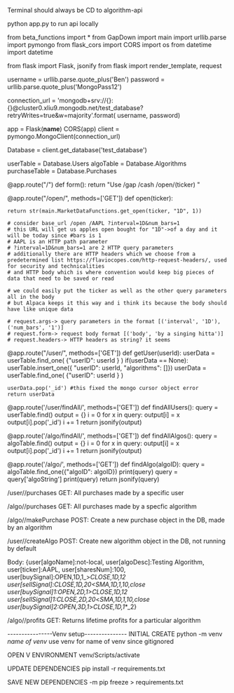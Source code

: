 Terminal should always be CD to algorithm-api

python app.py
to run api locally


from beta_functions import *
from GapDown import main
import urllib.parse
import pymongo
from flask_cors import CORS
import os
from datetime import datetime

from flask import Flask, jsonify
from flask import render_template, request

username = urllib.parse.quote_plus('Ben')
password = urllib.parse.quote_plus('MongoPass12')

connection_url = 'mongodb+srv://{}:{}@cluster0.xliu9.mongodb.net/test_database?retryWrites=true&w=majority'.format(
    username, password)

app = Flask(__name__)
CORS(app)
client = pymongo.MongoClient(connection_url)

Database = client.get_database('test_database')

userTable = Database.Users
algoTable = Database.Algorithms
purchaseTable = Database.Purchases

@app.route("/")
def form():
    return "Use /gap /cash /open/(ticker) "


@app.route("/open/<ticker>", methods=['GET'])
def open(ticker):

    return str(main.MarketDataFunctions.get_open(ticker, "1D", 1))

    # consider base_url /open /AAPL ?interval=1D&num_bars=1
    # this URL will get us apples open bought for "1D"->of a day and it will be today since #bars is 1
    # AAPL is an HTTP path parameter
    # ?interval=1D&num_bars=1 are 2 HTTP query parameters
    # additionally there are HTTP headers which we choose from a predetermined list https://flaviocopes.com/http-request-headers/, used for security and technicalities
    # and HTTP body which is where convention would keep big pieces of data that need to be saved or read

    # we could easily put the ticker as well as the other query parameters all in the body
    # but Alpaca keeps it this way and i think its because the body should have like unique data

    # request.args-> query parameters in the format [('interval', '1D'), ('num_bars', '1')]
    # request.form-> request body format [('body', 'by a singing hitta')]
    # request.headers-> HTTP headers as string? it seems


@app.route("/user/<userId>", methods=['GET'])
def getUser(userId):
    userData = userTable.find_one( {"userID": userId } )
    if(userData == None):
        userTable.insert_one({ 
            "userID": userId,
            "algorithms": []})
        userData = userTable.find_one( {"userID": userId } )

    userData.pop('_id') #this fixed the mongo cursor object error
    return userData

@app.route('/user/findAll/', methods=['GET'])
def findAllUsers():
    query = userTable.find()
    output = {}
    i = 0
    for x in query:
        output[i] = x
        output[i].pop('_id')
        i += 1
    return jsonify(output)

@app.route('/algo/findAll/', methods=['GET'])
def findAllAlgos():
    query = algoTable.find()
    output = {}
    i = 0
    for x in query:
        output[i] = x
        output[i].pop('_id')
        i += 1
    return jsonify(output)

@app.route('/algo/<algoID>', methods=['GET'])
def findAlgo(algoID):
    query = algoTable.find_one({"algoID": algoID})
    print(query)
    query = query['algoString']
    print(query)
    return jsonify(query)

/user/<userID>/purchases
GET: All purchases made by a specific user

/algo/<algoID>/purchases
GET: All purchases made by a specfic algorithm

/algo/<algoID>/makePurchase
POST: Create a new purchase object in the DB, made by an algorithm


/user/<userID>/createAlgo
POST: Create new algorithm object in the DB, not running by default

Body: 
{user[algoName]:not-local,
user[algoDesc]:Testing Algorithm,
user[ticker]:AAPL,
user[sharesNum]:100,
user[buySignal]:OPEN,1D,1_>_CLOSE,1D,1_*_2
user[sellSignal]:CLOSE,1D,20_<_SMA,1D,1,10,close
user[buySignal]1:OPEN,2D,1_>_CLOSE,1D,1_*_2
user[sellSignal]1:CLOSE,2D,20_<_SMA,1D,1,10,close
user[buySignal]2:OPEN,3D,1_>_CLOSE,1D,1_*_2}
    
/algo/<algoID>/profits
GET: Returns lifetime profits for a particular algorithm





----------------Venv setup---------------
INITIAL CREATE
python -m venv *name of venv* 
use venv for name of venv since gitignored

OPEN V ENVIRONMENT
venv/Scripts/activate

UPDATE DEPENDENCIES
pip install -r requirements.txt

SAVE NEW DEPENDENCIES
-m pip freeze > requirements.txt




